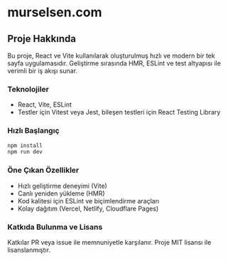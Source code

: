 # murselsen.com
## Proje Hakkında

Bu proje, React ve Vite kullanılarak oluşturulmuş hızlı ve modern bir tek sayfa uygulamasıdır. Geliştirme sırasında HMR, ESLint ve test altyapısı ile verimli bir iş akışı sunar.

### Teknolojiler
- React, Vite, ESLint
- Testler için Vitest veya Jest, bileşen testleri için React Testing Library

### Hızlı Başlangıç
```bash
npm install
npm run dev
```

### Öne Çıkan Özellikler
- Hızlı geliştirme deneyimi (Vite)
- Canlı yeniden yükleme (HMR)
- Kod kalitesi için ESLint ve biçimlendirme araçları
- Kolay dağıtım (Vercel, Netlify, Cloudflare Pages)

### Katkıda Bulunma ve Lisans
Katkılar PR veya issue ile memnuniyetle karşılanır. Proje MIT lisansı ile lisanslanmıştır.
